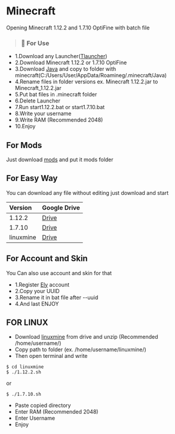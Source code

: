 # Minecraft
Opening Minecraft 1.12.2 and 1.7.10 OptiFine with batch file

> ### :red_circle: For Use

* 1.Download any Launcher([Tlauncher](https://tlauncher.org))
* 2.Download Minecraft 1.12.2 or 1.7.10 OptiFine
* 3.Download [Java](https://www.java.com/download/ie_manual.jsp) and copy to folder with minecraft(C:/Users/User/AppData/Roamineg/.minecraft/Java)
* 4.Rename files in folder versions ex. Minecraft 1.12.2.jar to Minecraft_1.12.2.jar
* 5.Put bat files in .minecraft folder
* 6.Delete Launcher
* 7.Run start1.12.2.bat or start1.7.10.bat
* 8.Write your username
* 9.Write RAM (Recommended 2048)
* 10.Enjoy

## For Mods
Just download [mods](https://minecraft-inside.ru/mods/) and put it mods folder

## For Easy Way
You can download any file without editing just download and start

|  Version | Google Drive|
|:----------|:----------|
|1.12.2|[Drive]()|
|1.7.10|[Drive]()|
|linuxmine|[Drive](https://drive.google.com/drive/folders/1dhpPam9V4agcGVirLtQ8IC-phX3VBcJQ?usp=sharing)|

## For Account and Skin

You Can also use account and skin for that
* 1.Register [Ely](https://ely.by) account
* 2.Copy your UUID
* 3.Rename it in bat file after --uuid
* 4.And last ENJOY


## FOR LINUX

* Download [linuxmine](https://drive.google.com/drive/folders/1dhpPam9V4agcGVirLtQ8IC-phX3VBcJQ?usp=sharing) from drive and unzip (Recommended /home/username/)
* Copy path to folder (ex. /home/username/linuxmine/)
* Then open terminal and write

```
$ cd linuxmine
$ ./1.12.2.sh
```
or

```
$ ./1.7.10.sh
```
* Paste copied directory
* Enter RAM (Recommended 2048)
* Enter Username
* Enjoy
  
